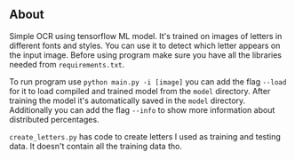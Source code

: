 ## About

Simple OCR using tensorflow ML model. It's trained on images of letters in different fonts and styles. You can use it to detect which letter appears on the input image. Before using program make sure you have all the libraries needed from `requirements.txt`.

To run program use `python main.py -i [image]` you can add the flag `--load` for it to load compiled and trained model from the `model` directory. After training the model it's automatically saved in the `model` directory. Additionally you can add the flag `--info` to show more information about distributed percentages.

`create_letters.py` has code to create letters I used as training and testing data. It doesn't contain all the training data tho. 